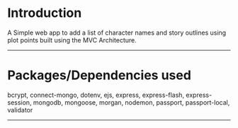 # Introduction

A Simple web app to add a list of character names and story outlines using plot points built using the MVC Architecture. 

---

# Packages/Dependencies used 

bcrypt, connect-mongo, dotenv, ejs, express, express-flash, express-session, mongodb, mongoose, morgan, nodemon, passport, passport-local, validator

---


